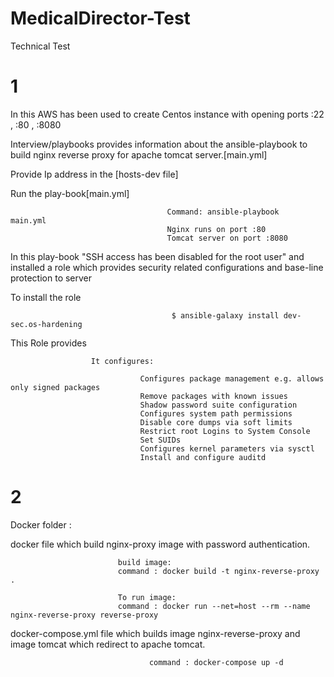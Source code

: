 # MedicalDirector-Test
Technical Test
# 1

In this AWS has been used to create Centos instance with opening ports :22 , :80 , :8080

Interview/playbooks provides information about the ansible-playbook to build nginx reverse proxy for apache tomcat server.[main.yml]

Provide Ip address in the [hosts-dev file]

Run the play-book[main.yml]

                                       Command: ansible-playbook    main.yml
                                       Nginx runs on port :80
                                       Tomcat server on port :8080
                                        
In this play-book "SSH access has been disabled for the root user"  and installed a role which provides security related configurations and base-line protection to server

 To install the role 
 
                                        $ ansible-galaxy install dev-sec.os-hardening

This Role provides
            
                      It configures:

                                 Configures package management e.g. allows only signed packages
                                 Remove packages with known issues
                                 Shadow password suite configuration
                                 Configures system path permissions
                                 Disable core dumps via soft limits
                                 Restrict root Logins to System Console
                                 Set SUIDs
                                 Configures kernel parameters via sysctl
                                 Install and configure auditd
                                 
 # 2 

Docker folder :
             
  docker file which build nginx-proxy image with password authentication.
                            
                            build image:
                            command : docker build -t nginx-reverse-proxy .
                           
                            To run image:
                            command : docker run --net=host --rm --name nginx-reverse-proxy reverse-proxy 
                            
     
   docker-compose.yml  file  which builds image nginx-reverse-proxy and image tomcat which redirect to apache tomcat.
                                     
    
                                   command : docker-compose up -d
                                   
     
